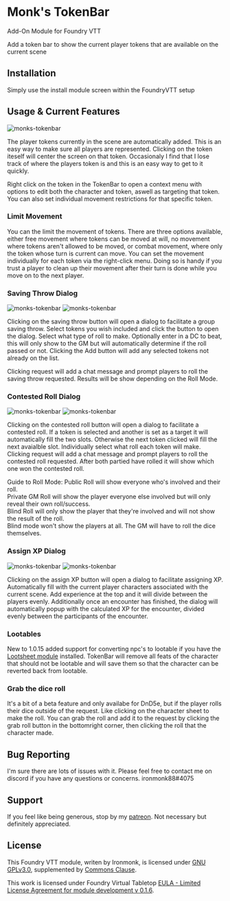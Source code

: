# Monk's TokenBar

Add-On Module for Foundry VTT

Add a token bar to show the current player tokens that are available on the current scene

## Installation
Simply use the install module screen within the FoundryVTT setup

## Usage & Current Features

![monks-tokenbar](/screenshots/TokenBar.webp)

The player tokens currently in the scene are automatically added.  This is an easy way to make sure all players are represented.  Clicking on the token iteself will center the screen on that token.  Occasionaly I find that I lose track of where the players token is and this is an easy way to get to it quickly.

Right click on the token in the TokenBar to open a context menu with options to edit both the character and token, aswell as targeting that token.  You can also set individual movement restrictions for that specific token.

### Limit Movement
You can the limit the movement of tokens.  There are three options available, either free movement where tokens can be moved at will, no movement where tokens aren't allowed to be moved, or combat movement, where only the token whose turn is current can move.  You can set the movement individually for each token via the right-click menu.  Doing so is handy if you trust a player to clean up their movement after their turn is done while you move on to the next player.

### Saving Throw Dialog
![monks-tokenbar](/screenshots/SavingThrowDialog.webp)
![monks-tokenbar](/screenshots/SavingThrowChatMessage.webp)

Clicking on the saving throw button will open a dialog to facilitate a group saving throw.
Select tokens you wish included and click the button to open the dialog.  Select what type of roll to make.  Optionally enter in a DC to beat, this will only show to the GM but will automatically determine if the roll passed or not.  Clicking the Add button will add any selected tokens not already on the list.

Clicking request will add a chat message and prompt players to roll the saving throw requested.  Results will be show depending on the Roll Mode.

### Contested Roll Dialog
![monks-tokenbar](/screenshots/ContestedRoll.webp)
![monks-tokenbar](/screenshots/ContestedRollChatMessage.webp)

Clicking on the contested roll button will open a dialog to facilitate a contested roll.
If a token is selected and another is set as a target it will automatically fill the two slots.  Otherwise the next token clicked will fill the next avaialble slot.  Individually select what roll each token will make.  
Clicking request will add a chat message and prompt players to roll the contested roll requested.  After both partied have rolled it will show which one won the contested roll.

Guide to Roll Mode: 
Public Roll will show everyone who's involved and their roll.  
Private GM Roll will show the player everyone else involved but will only reveal their own roll/success.  
Blind Roll will only show the player that they're involved and will not show the result of the roll.  
Blind mode won't show the players at all.  The GM will have to roll the dice themselves.

### Assign XP Dialog
![monks-tokenbar](/screenshots/AssignXP.webp)
![monks-tokenbar](/screenshots/AssignXPChatMessage.webp)

Clicking on the assign XP button will open a dialog to facilitate assigning XP.
Automatically fill with the current player characters associated with the current scene.  Add experience at the top and it will divide between the players evenly.
Additionally once an encounter has finished, the dialog will automatically popup with the calculated XP for the encounter, divided evenly between the participants of the encounter.

### Lootables

New to 1.0.15 added support for converting npc's to lootable if you have the <a href="https://foundryvtt.com/packages/lootsheetnpc5e/">Lootsheet module</a> installed.  TokenBar will remove all feats of the character that should not be lootable and will save them so that the character can be reverted back from lootable.

### Grab the dice roll

It's a bit of a beta feature and only availabe for DnD5e, but if the player rolls their dice outside of the request.  Like clicking on the character sheet to make the roll.  You can grab the roll and add it to the request by clicking the grab roll button in the bottomright corner, then clicking the roll that the character made.

## Bug Reporting
I'm sure there are lots of issues with it.
Please feel free to contact me on discord if you have any questions or concerns. ironmonk88#4075

## Support

If you feel like being generous, stop by my <a href="https://www.patreon.com/ironmonk">patreon</a>.  Not necessary but definitely appreciated.

## License
This Foundry VTT module, writen by Ironmonk, is licensed under [GNU GPLv3.0](https://www.gnu.org/licenses/gpl-3.0.en.html), supplemented by [Commons Clause](https://commonsclause.com/).

This work is licensed under Foundry Virtual Tabletop [EULA - Limited License Agreement for module development v 0.1.6](http://foundryvtt.com/pages/license.html).
